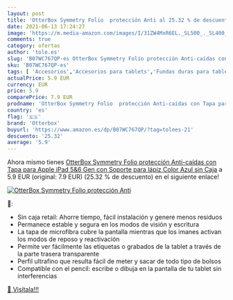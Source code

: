 ```yaml
---
layout: post
title: 'OtterBox Symmetry Folio  protección Anti al 25.32 % de descuento'
date: 2021-06-13 17:24:27
image: 'https://m.media-amazon.com/images/I/31ZW4MxR6EL._SL500_._SL400_.jpg'
comments: true
category: ofertas
author: 'tole.es'
slug: 'B07WC767QP-es OtterBox Symmetry Folio protección Anti-caídas con Tapa...'
sku: 'B07WC767QP-es'
tags: [ 'Accesorios','Accesorios para tablets','Fundas duras para tablets','Fundas para tablets','Informática','lápiz','otterbox', ]
actualPrice: 5.9 EUR
currency: EUR
price: 5.9
comparePrice: 7.9 EUR
prodname: 'OtterBox Symmetry Folio  protección Anti-caídas con Tapa para Apple iPad 5&6 Gen con Soporte para lápiz  Color Azul  sin Caja'
country: 'es'
flag: '🇪🇸'
brand: 'Otterbox'
buyurl: 'https://www.amazon.es/dp/B07WC767QP/?tag=tolees-21'
descuento: '25.32'
average: '5.9'
---
```


Ahora mismo tienes [OtterBox Symmetry Folio  protección Anti-caídas con Tapa para Apple iPad 5&6 Gen con Soporte para lápiz  Color Azul  sin Caja](https://www.amazon.es/dp/B07WC767QP/?tag=tolees-21) a 5.9 EUR (original: 7.9 EUR) (25.32 %  de descuento) en el siguiente enlace!

[![OtterBox Symmetry Folio  protección Anti](https://m.media-amazon.com/images/I/31ZW4MxR6EL._SL500_._SL400_.jpg)](https://www.amazon.es/dp/B07WC767QP/?tag=tolees-21)

🔎:

- Sin caja retail: Ahorre tiempo, fácil instalación y genere menos residuos
- Permanece estable y segura en los modos de visión y escritura
- La tapa de microfibra cubre la pantalla mientras que los imanes activan los modos de reposo y reactivación
- Permite ver fácilmente las etiquetas o grabados de la tablet a través de la parte trasera transparente
- Perfil ultrafino que resulta fácil de meter y sacar de todo tipo de bolsos
- Compatible con el pencil: escribe o dibuja en la pantalla de tu tablet sin interferencias

[🛒 Visítala!!!](https://www.amazon.es/dp/B07WC767QP/?tag=tolees-21)
